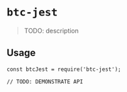 # `btc-jest`

> TODO: description

## Usage

```
const btcJest = require('btc-jest');

// TODO: DEMONSTRATE API
```
